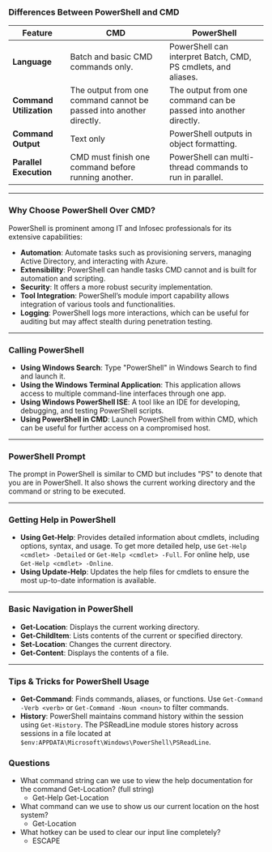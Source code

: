 ### Differences Between PowerShell and CMD

|**Feature**|**CMD**|**PowerShell**|
|---|---|---|
|**Language**|Batch and basic CMD commands only.|PowerShell can interpret Batch, CMD, PS cmdlets, and aliases.|
|**Command Utilization**|The output from one command cannot be passed into another directly.|The output from one command can be passed into another directly.|
|**Command Output**|Text only|PowerShell outputs in object formatting.|
|**Parallel Execution**|CMD must finish one command before running another.|PowerShell can multi-thread commands to run in parallel.|

---

### Why Choose PowerShell Over CMD?

PowerShell is prominent among IT and Infosec professionals for its extensive capabilities:

- **Automation**: Automate tasks such as provisioning servers, managing Active Directory, and interacting with Azure.
- **Extensibility**: PowerShell can handle tasks CMD cannot and is built for automation and scripting.
- **Security**: It offers a more robust security implementation.
- **Tool Integration**: PowerShell’s module import capability allows integration of various tools and functionalities.
- **Logging**: PowerShell logs more interactions, which can be useful for auditing but may affect stealth during penetration testing.

---

### Calling PowerShell

- **Using Windows Search**: Type "PowerShell" in Windows Search to find and launch it.
- **Using the Windows Terminal Application**: This application allows access to multiple command-line interfaces through one app.
- **Using Windows PowerShell ISE**: A tool like an IDE for developing, debugging, and testing PowerShell scripts.
- **Using PowerShell in CMD**: Launch PowerShell from within CMD, which can be useful for further access on a compromised host.

---

### PowerShell Prompt

The prompt in PowerShell is similar to CMD but includes "PS" to denote that you are in PowerShell. It also shows the current working directory and the command or string to be executed.

---

### Getting Help in PowerShell

- **Using Get-Help**: Provides detailed information about cmdlets, including options, syntax, and usage. To get more detailed help, use `Get-Help <cmdlet> -Detailed` or `Get-Help <cmdlet> -Full`. For online help, use `Get-Help <cmdlet> -Online`.
- **Using Update-Help**: Updates the help files for cmdlets to ensure the most up-to-date information is available.

---

### Basic Navigation in PowerShell

- **Get-Location**: Displays the current working directory.
- **Get-ChildItem**: Lists contents of the current or specified directory.
- **Set-Location**: Changes the current directory.
- **Get-Content**: Displays the contents of a file.

---

### Tips & Tricks for PowerShell Usage

- **Get-Command**: Finds commands, aliases, or functions. Use `Get-Command -Verb <verb>` or `Get-Command -Noun <noun>` to filter commands.
- **History**: PowerShell maintains command history within the session using `Get-History`. The PSReadLine module stores history across sessions in a file located at `$env:APPDATA\Microsoft\Windows\PowerShell\PSReadLine`.

### Questions
- What command string can we use to view the help documentation for the command Get-Location? (full string)
	- Get-Help Get-Location
- What command can we use to show us our current location on the host system?
	- Get-Location
- What hotkey can be used to clear our input line completely?
	- ESCAPE